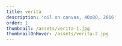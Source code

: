 ```yaml
---
title: verità
description: 'oil on canvas, 40x80, 2016'
order: 1
thumbnail: /assets/verita-1.jpg
thumbnailOnHover: /assets/verita-2.jpg
---
```


